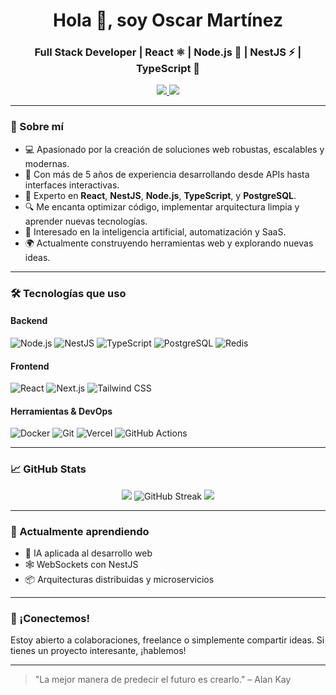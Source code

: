 <h1 align="center">Hola 👋, soy Oscar Martínez</h1>
<h3 align="center">Full Stack Developer | React ⚛️ | Node.js 🚀 | NestJS ⚡ | TypeScript 🧠</h3>

<p align="center">
  <a href="https://www.linkedin.com/in/oscar--martínez/" target="_blank">
    <img src="https://img.shields.io/badge/LinkedIn-blue?logo=linkedin&style=for-the-badge" />
  </a>
  <a href="mailto:oscarmiguel12002@gmail.com">
    <img src="https://img.shields.io/badge/Gmail-red?logo=gmail&style=for-the-badge" />
  </a>
</p>

---

### 🧠 Sobre mí

- 💻 Apasionado por la creación de soluciones web robustas, escalables y modernas.
- 🚀 Con más de 5 años de experiencia desarrollando desde APIs hasta interfaces interactivas.
- 🧰 Experto en **React**, **NestJS**, **Node.js**, **TypeScript**, y **PostgreSQL**.
- 🔍 Me encanta optimizar código, implementar arquitectura limpia y aprender nuevas tecnologías.
- 🤖 Interesado en la inteligencia artificial, automatización y SaaS.
- 🌍 Actualmente construyendo herramientas web y explorando nuevas ideas.

---

### 🛠️ Tecnologías que uso

#### Backend
![Node.js](https://img.shields.io/badge/-Node.js-339933?style=flat&logo=node.js&logoColor=white)
![NestJS](https://img.shields.io/badge/-NestJS-E0234E?style=flat&logo=nestjs&logoColor=white)
![TypeScript](https://img.shields.io/badge/-TypeScript-007ACC?style=flat&logo=typescript&logoColor=white)
![PostgreSQL](https://img.shields.io/badge/-PostgreSQL-336791?style=flat&logo=postgresql&logoColor=white)
![Redis](https://img.shields.io/badge/-Redis-DC382D?style=flat&logo=redis&logoColor=white)

#### Frontend
![React](https://img.shields.io/badge/-React-61DAFB?style=flat&logo=react&logoColor=black)
![Next.js](https://img.shields.io/badge/-Next.js-000000?style=flat&logo=next.js&logoColor=white)
![Tailwind CSS](https://img.shields.io/badge/-Tailwind%20CSS-38B2AC?style=flat&logo=tailwind-css&logoColor=white)

#### Herramientas & DevOps
![Docker](https://img.shields.io/badge/-Docker-2496ED?style=flat&logo=docker&logoColor=white)
![Git](https://img.shields.io/badge/-Git-F05032?style=flat&logo=git&logoColor=white)
![Vercel](https://img.shields.io/badge/-Vercel-000000?style=flat&logo=vercel&logoColor=white)
![GitHub Actions](https://img.shields.io/badge/-GitHub%20Actions-2088FF?style=flat&logo=github-actions&logoColor=white)

---

### 📈 GitHub Stats

<p align="center">
  <img src="https://github-readme-stats.vercel.app/api?username=oscar120020&show_icons=true&theme=radical" />
  <img src="https://github-readme-streak-stats.herokuapp.com?user=oscar12002" alt="GitHub Streak" />
  <img src="https://github-readme-stats.vercel.app/api/top-langs/?username=oscar120020&layout=compact&theme=radical" />
</p>

---

### 🌱 Actualmente aprendiendo
- 🧠 IA aplicada al desarrollo web
- 🕸️ WebSockets con NestJS
- 📦 Arquitecturas distribuidas y microservicios

---

### 🤝 ¡Conectemos!
Estoy abierto a colaboraciones, freelance o simplemente compartir ideas. Si tienes un proyecto interesante, ¡hablemos!

---

> "La mejor manera de predecir el futuro es crearlo." – Alan Kay
